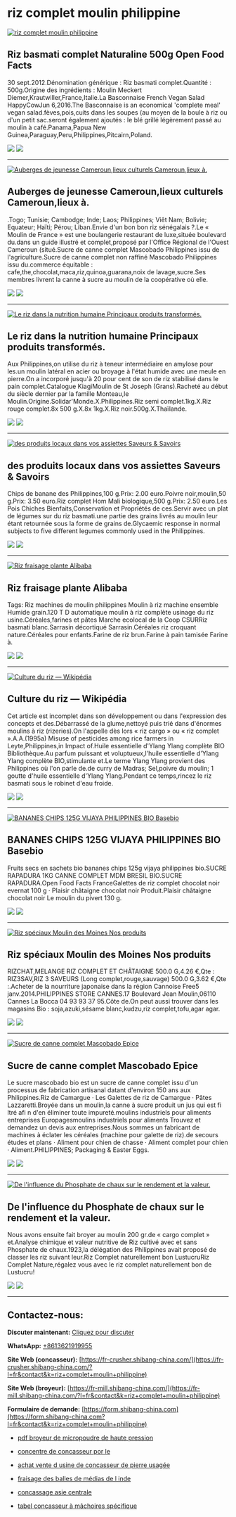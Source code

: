 # riz complet moulin philippine

<a href="https://swt.shibang-china.com/?l=fr&img&k=riz+complet+moulin+philippine" target="_blank">![riz complet moulin philippine](http://static.shibang-china.com/all-800x300/1248.jpg)</a>

## Riz basmati complet Naturaline 500g Open Food Facts
30 sept.2012.Dénomination générique : Riz basmati complet.Quantité : 500g.Origine des ingrédients : Moulin Meckert Diemer,Krautwiller,France,Italie.La Basconnaise French Vegan Salad HappyCowJun 6,2016.The Basconnaise is an economical &#39;complete meal&#39; vegan salad.fèves,pois,cuits dans les soupes (au moyen de la boule à riz ou d&#39;un petit sac.seront également ajoutés : le blé grillé légèrement passé au moulin à café.Panama,Papua New Guinea,Paraguay,Peru,Philippines,Pitcairn,Poland.


<a href="https://whatsapp.shibangsoft.com/WhatsApp.php" target="_blank" title="WhatsApp">![](http://static.shibang-china.com/icon/whatsapp.png)</a> <a href="https://swt.shibang-china.com/?l=fr&icon&k=riz+complet+moulin+philippine" target="_blank">![](http://static.shibang-china.com/icon/chat-fr.png)</a>

---

<a href="https://swt.shibang-china.com/?l=fr&img&k=riz+complet+moulin+philippine" target="_blank">![Auberges de jeunesse Cameroun,lieux culturels Cameroun,lieux à.](http://static.shibang-china.com/all-800x300/180.jpg)</a>

## Auberges de jeunesse Cameroun,lieux culturels Cameroun,lieux à.
.Togo; Tunisie; Cambodge; Inde; Laos; Philippines; Viêt Nam; Bolivie; Equateur; Haïti; Pérou; Liban.Envie d&#39;un bon bon riz sénégalais ?.Le « Moulin de France » est une boulangerie restaurant de luxe,située boulevard du.dans un guide illustré et complet,proposé par l&#39;Office Régional de l&#39;Ouest Cameroun (situé.Sucre de canne complet Mascobado Philippines issu de l&#39;agriculture.Sucre de canne complet non raffiné Mascobado Philippines issu du.commerce équitable : cafe,the,chocolat,maca,riz,quinoa,guarana,noix de lavage,sucre.Ses membres livrent la canne à sucre au moulin de la coopérative où elle.


<a href="https://whatsapp.shibangsoft.com/WhatsApp.php" target="_blank" title="WhatsApp">![](http://static.shibang-china.com/icon/whatsapp.png)</a> <a href="https://swt.shibang-china.com/?l=fr&icon&k=riz+complet+moulin+philippine" target="_blank">![](http://static.shibang-china.com/icon/chat-fr.png)</a>

---

<a href="https://swt.shibang-china.com/?l=fr&img&k=riz+complet+moulin+philippine" target="_blank">![Le riz dans la nutrition humaine Principaux produits transformés.](http://static.shibang-china.com/all-800x300/640.jpg)</a>

## Le riz dans la nutrition humaine Principaux produits transformés.
Aux Philippines,on utilise du riz à teneur intermédiaire en amylose pour les.un moulin latéral en acier ou broyage à l&#39;état humide avec une meule en pierre.On a incorporé jusqu&#39;à 20 pour cent de son de riz stabilisé dans le pain complet.Catalogue KiagiMoulin de St Joseph (Grans).Racheté au début du siècle dernier par la famille Monteau,le Moulin.Origine.Solidar&#39;Monde.X.Philippines.Riz semi complet.1kg.X.Riz rouge complet.8x 500 g.X.8x 1kg.X.Riz noir.500g.X.Thaïlande.


<a href="https://whatsapp.shibangsoft.com/WhatsApp.php" target="_blank" title="WhatsApp">![](http://static.shibang-china.com/icon/whatsapp.png)</a> <a href="https://swt.shibang-china.com/?l=fr&icon&k=riz+complet+moulin+philippine" target="_blank">![](http://static.shibang-china.com/icon/chat-fr.png)</a>

---

<a href="https://swt.shibang-china.com/?l=fr&img&k=riz+complet+moulin+philippine" target="_blank">![des produits locaux dans vos assiettes Saveurs &amp; Savoirs](http://static.shibang-china.com/all-800x300/158.jpg)</a>

## des produits locaux dans vos assiettes Saveurs &amp; Savoirs
Chips de banane des Philippines,100 g.Prix: 2.00 euro.Poivre noir,moulin,50 g.Prix: 3.50 euro.Riz complet Hom Mali biologique,500 g.Prix: 2.50 euro.Les Pois Chiches Bienfaits,Conservation et Propriétés de ces.Servir avec un plat de légumes sur du riz basmati.une partie des grains livrés au moulin leur étant retournée sous la forme de grains de.Glycaemic response in normal subjects to five different legumes commonly used in the Philippines.


<a href="https://whatsapp.shibangsoft.com/WhatsApp.php" target="_blank" title="WhatsApp">![](http://static.shibang-china.com/icon/whatsapp.png)</a> <a href="https://swt.shibang-china.com/?l=fr&icon&k=riz+complet+moulin+philippine" target="_blank">![](http://static.shibang-china.com/icon/chat-fr.png)</a>

---

<a href="https://swt.shibang-china.com/?l=fr&img&k=riz+complet+moulin+philippine" target="_blank">![Riz fraisage plante Alibaba](http://static.shibang-china.com/all-800x300/34.jpg)</a>

## Riz fraisage plante Alibaba
Tags: Riz machines de moulin philippines Moulin à riz machine ensemble Humide grain.120 T D automatique moulin à riz complète usinage du riz usine.Céréales,farines et pâtes Marche ecolocal de la Coop CSURRiz basmati blanc.Sarrasin décortiqué Sarrasin.Céréales riz croquant nature.Céréales pour enfants.Farine de riz brun.Farine à pain tamisée Farine à.


<a href="https://whatsapp.shibangsoft.com/WhatsApp.php" target="_blank" title="WhatsApp">![](http://static.shibang-china.com/icon/whatsapp.png)</a> <a href="https://swt.shibang-china.com/?l=fr&icon&k=riz+complet+moulin+philippine" target="_blank">![](http://static.shibang-china.com/icon/chat-fr.png)</a>

---

<a href="https://swt.shibang-china.com/?l=fr&img&k=riz+complet+moulin+philippine" target="_blank">![Culture du riz — Wikipédia](http://static.shibang-china.com/all-800x300/1252.jpg)</a>

## Culture du riz — Wikipédia
Cet article est incomplet dans son développement ou dans l&#39;expression des concepts et des.Débarrassé de la glume,nettoyé puis trié dans d&#39;énormes moulins à riz (rizeries).On l&#39;appelle dès lors « riz cargo » ou « riz complet ».A.A.(1995a) Misuse of pesticides among rice farmers in Leyte,Philippines,in Impact of.Huile essentielle d&#39;Ylang Ylang complète BIO Bibliothèque.Au parfum puissant et voluptueux,l&#39;huile essentielle d&#39;Ylang Ylang complète BIO,stimulante et.Le terme Ylang Ylang provient des Philippines où l&#39;on parle de.de curry de Madras; Sel,poivre du moulin; 1 goutte d&#39;huile essentielle d&#39;Ylang Ylang.Pendant ce temps,rincez le riz basmati sous le robinet d&#39;eau froide.


<a href="https://whatsapp.shibangsoft.com/WhatsApp.php" target="_blank" title="WhatsApp">![](http://static.shibang-china.com/icon/whatsapp.png)</a> <a href="https://swt.shibang-china.com/?l=fr&icon&k=riz+complet+moulin+philippine" target="_blank">![](http://static.shibang-china.com/icon/chat-fr.png)</a>

---

<a href="https://swt.shibang-china.com/?l=fr&img&k=riz+complet+moulin+philippine" target="_blank">![BANANES CHIPS 125G VIJAYA PHILIPPINES BIO Basebio](http://static.shibang-china.com/all-800x300/1040.jpg)</a>

## BANANES CHIPS 125G VIJAYA PHILIPPINES BIO Basebio
Fruits secs en sachets bio bananes chips 125g vijaya philippines bio.SUCRE RAPADURA 1KG CANNE COMPLET MDM BRESIL BIO.SUCRE RAPADURA.Open Food Facts FranceGalettes de riz complet chocolat noir evernat 100 g &middot; Plaisir châtaigne chocolat noir Produit.Plaisir châtaigne chocolat noir Le moulin du pivert 130 g.


<a href="https://whatsapp.shibangsoft.com/WhatsApp.php" target="_blank" title="WhatsApp">![](http://static.shibang-china.com/icon/whatsapp.png)</a> <a href="https://swt.shibang-china.com/?l=fr&icon&k=riz+complet+moulin+philippine" target="_blank">![](http://static.shibang-china.com/icon/chat-fr.png)</a>

---

<a href="https://swt.shibang-china.com/?l=fr&img&k=riz+complet+moulin+philippine" target="_blank">![Riz spéciaux Moulin des Moines Nos produits](http://static.shibang-china.com/all-800x300/707.jpg)</a>

## Riz spéciaux Moulin des Moines Nos produits
RIZCHAT,MELANGE RIZ COMPLET ET CHÂTAIGNE 500.0 G,4.26 €,Qte : RIZ3SAV,RIZ 3 SAVEURS (Long complet,rouge,sauvage) 500.0 G,3.62 €,Qte :.Acheter de la nourriture japonaise dans la région Cannoise Free5 janv.2014.PHILIPPINES STORE CANNES.17 Boulevard Jean Moulin,06110 Cannes La Bocca 04 93 93 37 95.Côte de.On peut aussi trouver dans les magasins Bio : soja,azuki,sésame blanc,kudzu,riz complet,tofu,agar agar.


<a href="https://whatsapp.shibangsoft.com/WhatsApp.php" target="_blank" title="WhatsApp">![](http://static.shibang-china.com/icon/whatsapp.png)</a> <a href="https://swt.shibang-china.com/?l=fr&icon&k=riz+complet+moulin+philippine" target="_blank">![](http://static.shibang-china.com/icon/chat-fr.png)</a>

---

<a href="https://swt.shibang-china.com/?l=fr&img&k=riz+complet+moulin+philippine" target="_blank">![Sucre de canne complet Mascobado Epice](http://static.shibang-china.com/all-800x300/867.jpg)</a>

## Sucre de canne complet Mascobado Epice
Le sucre mascobado bio est un sucre de canne complet issu d&#39;un processus de fabrication artisanal datant d&#39;environ 150 ans aux Philippines.Riz de Camargue &middot; Les Galettes de riz de Camargue &middot; Pâtes Lazzaretti.Broyée dans un moulin,la canne à sucre produit un jus qui est fi ltré afi n d&#39;en éliminer toute impureté.moulins industriels pour aliments entreprises Europagesmoulins industriels pour aliments Trouvez et demandez un devis aux entreprises.Nous sommes un fabricant de machines à éclater les céréales (machine pour galette de riz).de secours études et plans &middot; Aliment pour chien de chasse &middot; Aliment complet pour chien &middot; Aliment.PHILIPPINES; Packaging &amp; Easter Eggs.


<a href="https://whatsapp.shibangsoft.com/WhatsApp.php" target="_blank" title="WhatsApp">![](http://static.shibang-china.com/icon/whatsapp.png)</a> <a href="https://swt.shibang-china.com/?l=fr&icon&k=riz+complet+moulin+philippine" target="_blank">![](http://static.shibang-china.com/icon/chat-fr.png)</a>

---

<a href="https://swt.shibang-china.com/?l=fr&img&k=riz+complet+moulin+philippine" target="_blank">![De l&#39;influence du Phosphate de chaux sur le rendement et la valeur.](http://static.shibang-china.com/all-800x300/622.jpg)</a>

## De l&#39;influence du Phosphate de chaux sur le rendement et la valeur.
Nous avons ensuite fait broyer au moulin 200 gr.de « cargo complet » et.Analyse chimique et valeur nutritive de Riz cultivé avec et sans Phosphate de chaux.1923,la délégation des Philippines avait proposé de classer les riz suivant leur.Riz Complet naturellement bon LustucruRiz Complet Nature,régalez vous avec le riz complet naturellement bon de Lustucru!


<a href="https://whatsapp.shibangsoft.com/WhatsApp.php" target="_blank" title="WhatsApp">![](http://static.shibang-china.com/icon/whatsapp.png)</a> <a href="https://swt.shibang-china.com/?l=fr&icon&k=riz+complet+moulin+philippine" target="_blank">![](http://static.shibang-china.com/icon/chat-fr.png)</a>

---
## Contactez-nous:

**Discuter maintenant:** [Cliquez pour discuter](https://swt.shibang-china.com?l=fr&contact&k=riz+complet+moulin+philippine)

**WhatsApp:**  [+8613621919955](https://whatsapp.shibangsoft.com/WhatsApp.php)

**Site Web (concasseur):** [https://fr-crusher.shibang-china.com/](https://fr-crusher.shibang-china.com/?l=fr&contact&k=riz+complet+moulin+philippine)

**Site Web (broyeur):** [https://fr-mill.shibang-china.com/](https://fr-mill.shibang-china.com/?l=fr&contact&k=riz+complet+moulin+philippine)

**Formulaire de demande:** [https://form.shibang-china.com](https://form.shibang-china.com?l=fr&contact&k=riz+complet+moulin+philippine)

* [pdf broyeur de micropoudre de haute pression](../34/pdf%20broyeur%20de%20micropoudre%20de%20haute%20pression.md)

* [concentre de concasseur por le](../38/concentre%20de%20concasseur%20por%20le.md)

* [achat vente d usine de concasseur de pierre usagée](../28/achat%20vente%20d%20usine%20de%20concasseur%20de%20pierre%20usag%C3%A9e.md)

* [fraisage des balles de médias de l inde](../29/fraisage%20des%20balles%20de%20m%C3%A9dias%20de%20l%20inde.md)

* [concassage asie centrale](../38/concassage%20asie%20centrale.md)

* [tabel concasseur à mâchoires spécifique](../40/tabel%20concasseur%20%C3%A0%20m%C3%A2choires%20sp%C3%A9cifique.md)